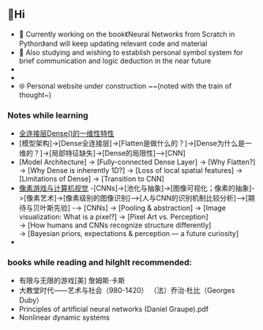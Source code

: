 ##  👋Hi

<!--
**nocounter87/nocounter87** is a ✨ _special_ ✨ repository because its `README.md` (this file) appears on your GitHub profile.

Here are some ideas to get you started:

- 🔭 I’m currently working on ...
- 🌱 I’m currently learning ...
- 👯 I’m looking to collaborate on ...
- 🤔 I’m looking for help with ...
- 💬 Ask me about ...
- 📫 How to reach me: ...
- 😄 Pronouns: ...
- ⚡ Fun fact: ...
-->
- 🔭 Currently working on the book《Neural Networks from Scratch in Python》and will keep updating relevant code and material 
- 🤔 Also studying and wishing to establish personal symbol system for brief communication and logic deduction in the near future
- 
- 
- 🌐 Personal website under construction ~~(noted with the train of thought~)
### Notes while learning
- <a href="https://nocounter87.github.io/nocounter87/Dense.html">全连接层Dense()的一维性特性</a>
- [模型架构]->[Dense全连接层]->[Flatten是做什么的？]->[Dense为什么是一维的？]->[局部特征缺失]->[Dense的局限性]-->[CNN]
- [Model Architecture] → [Fully-connected Dense Layer] → [Why Flatten?] → [Why Dense is inherently 1D?] → [Loss of local spatial features] → [Limitations of Dense] → [Transition to CNN]
- <a href="https://nocounter87.github.io/nocounter87/pixel.html">像素游戏与计算机视觉</a>
-[CNNs]->[池化与抽象]->[图像可视化；像素的抽象]->[像素艺术]->[像素级别的图像识别]-->[人与CNN的识别机制比较分析]-->[期待与贝叶斯先验]
-→ [CNNs] → [Pooling & abstraction] → [Image visualization: What is a pixel?] → [Pixel Art vs. Perception]  
→ [How humans and CNNs recognize structure differently]  
→ [Bayesian priors, expectations & perception — a future curiosity]
-
### books while reading and hilghlt recommended:
- 有限与无限的游戏[美] 詹姆斯·卡斯
- 大教堂时代——艺术与社会（980-1420） （法）乔治·杜比（Georges Duby）
- Principles of artificial neural networks (Daniel Graupe).pdf
- Nonlinear dynamic systems
